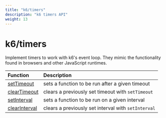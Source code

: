 ```yaml
---
title: "k6/timers"
description: "k6 timers API"
weight: 13
---
```


# k6/timers

Implement timers to work with k6's event loop. They mimic the functionality found in browsers and other JavaScript runtimes.

| Function                                       | Description                                                                                    |
| :------------------------------------------ | :--------------------------------------------------------------------------------------------- |
| [setTimeout](https://developer.mozilla.org/en-US/docs/Web/API/setTimeout)     | sets a function to be run after a given timeout  |
| [clearTimeout](https://developer.mozilla.org/en-US/docs/Web/API/clearTimeout) | clears a previously set timeout with `setTimeout` |
| [setInterval](https://developer.mozilla.org/en-US/docs/Web/API/setInterval)   | sets a function to be run on a given interval |
| [clearInterval](https://developer.mozilla.org/en-US/docs/Web/API/setInterval) | clears a previously set interval with `setInterval` |
